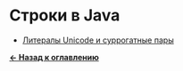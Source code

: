 # Строки в Java

* [Литералы Unicode и суррогатные пары](java_unicode_literals_surrogate_pairs.md)

[**&#x2190; Назад к оглавлению**](../../README.md)